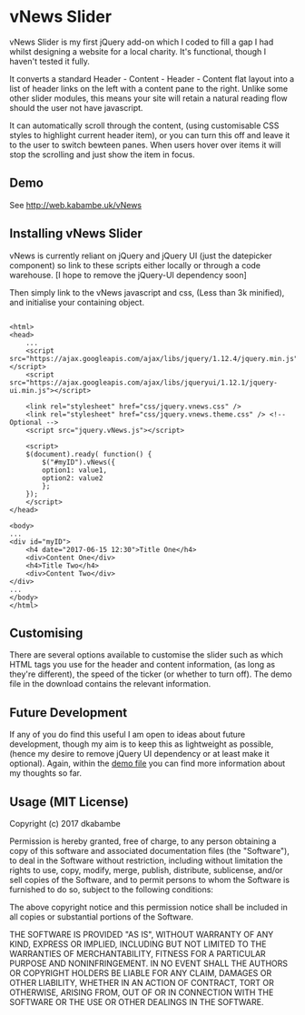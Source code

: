 # vNews Slider
vNews Slider is my first jQuery add-on which I coded to fill a gap I had whilst designing a website for a local charity. It's functional, though I haven't tested it fully.

It converts a standard Header - Content - Header - Content flat layout into a list of header links on the left with a content pane to the right. Unlike some other slider modules, this means your site will retain a natural reading flow should the user not have javascript.

It can automatically scroll through the content, (using customisable CSS styles to highlight current header item), or you can turn this off and leave it to the user to switch bewteen panes. When users hover over items it will stop the scrolling and just show the item in focus.

## Demo
See http://web.kabambe.uk/vNews

## Installing vNews Slider
vNews is currently reliant on jQuery and jQuery UI (just the datepicker component) so link to these scripts either locally or through a code warehouse. [I hope to remove the jQuery-UI dependency soon]

Then simply link to the vNews javascript and css, (Less than 3k minified), and initialise your containing object.

<pre><code>
&lt;html&gt;
&lt;head&gt;
	...
    &lt;script src="https://ajax.googleapis.com/ajax/libs/jquery/1.12.4/jquery.min.js"&gt;&lt;/script&gt;
    &lt;script src="https://ajax.googleapis.com/ajax/libs/jqueryui/1.12.1/jquery-ui.min.js"&gt;&lt;/script&gt;

    &lt;link rel="stylesheet" href="css/jquery.vnews.css" /&gt;
    &lt;link rel="stylesheet" href="css/jquery.vnews.theme.css" /&gt; &lt;!-- Optional --&gt;
    &lt;script src="jquery.vNews.js"&gt;&lt;/script&gt;
	
    &lt;script&gt;
	$(document).ready( function() {
	    $("#myID").vNews({
		option1: value1,
		option2: value2
		};
	});
    &lt;/script&gt;
&lt;/head&gt;

&lt;body&gt;
...
&lt;div id="myID"&gt;
    &lt;h4 date="2017-06-15 12:30"&gt;Title One&lt;/h4&gt;
    &lt;div&gt;Content One&lt;/div&gt;
    &lt;h4&gt;Title Two&lt;/h4&gt;
    &lt;div&gt;Content Two&lt;/div&gt;
&lt;/div&gt;
...
&lt;/body&gt;
&lt;/html&gt;
</code></pre>

## Customising
There are several options available to customise the slider such as which HTML tags you use for the header and content information, (as  long as they're different), the speed of the ticker (or whether to turn off). The demo file in the download contains the relevant information.

## Future Development

If any of you do find this useful I am open to ideas about future development, though my aim is to keep this as lightweight as possible, (hence my desire to remove jQuery UI dependency or at least make it optional). Again, within the [demo file](http://web.kabambe.uk/vNews) you can find more information about my thoughts so far.

## Usage (MIT License)

Copyright (c) 2017 dkabambe

Permission is hereby granted, free of charge, to any person obtaining a copy
of this software and associated documentation files (the "Software"), to deal
in the Software without restriction, including without limitation the rights
to use, copy, modify, merge, publish, distribute, sublicense, and/or sell
copies of the Software, and to permit persons to whom the Software is
furnished to do so, subject to the following conditions:

The above copyright notice and this permission notice shall be included in all
copies or substantial portions of the Software.

THE SOFTWARE IS PROVIDED "AS IS", WITHOUT WARRANTY OF ANY KIND, EXPRESS OR
IMPLIED, INCLUDING BUT NOT LIMITED TO THE WARRANTIES OF MERCHANTABILITY,
FITNESS FOR A PARTICULAR PURPOSE AND NONINFRINGEMENT. IN NO EVENT SHALL THE
AUTHORS OR COPYRIGHT HOLDERS BE LIABLE FOR ANY CLAIM, DAMAGES OR OTHER
LIABILITY, WHETHER IN AN ACTION OF CONTRACT, TORT OR OTHERWISE, ARISING FROM,
OUT OF OR IN CONNECTION WITH THE SOFTWARE OR THE USE OR OTHER DEALINGS IN THE
SOFTWARE.
